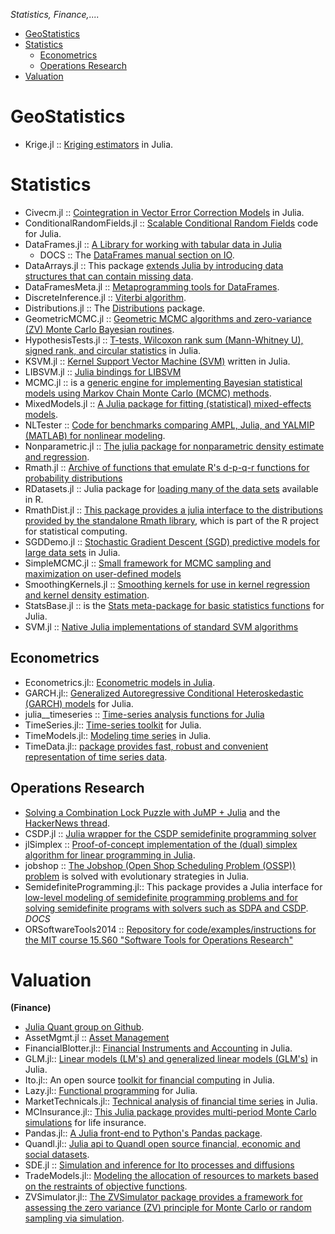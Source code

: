 *Statistics, Finance,....*

* [GeoStatistics](#geostatistics)
* [Statistics](#statistics)
    * [Econometrics](#econometrics) 
    * [Operations Research](#operations-research)
* [Valuation](#valuation)


# GeoStatistics 
* Krige.jl :: [Kriging estimators](https://github.com/njwilson23/Krige.jl) in Julia.


# Statistics
* Civecm.jl :: [Cointegration in Vector Error Correction Models](https://github.com/andreasnoackjensen/Civecm.jl) in Julia.
* ConditionalRandomFields.jl :: [Scalable Conditional Random Fields](https://github.com/jperla/ConditionalRandomFields.jl) code for Julia.
* DataFrames.jl :: [A Library for working with tabular data in Julia](https://github.com/juliastats/DataFrames.jl)
   * DOCS :: The [DataFrames manual section on IO](http://juliastats.github.io/DataFrames.jl/io.html).
* DataArrays.jl :: This package [extends Julia by introducing data structures that can contain missing data](https://github.com/JuliaStats/DataArrays.jl).
* DataFramesMeta.jl :: [Metaprogramming tools for DataFrames](https://github.com/JuliaStats/DataFramesMeta.jl).
* DiscreteInference.jl :: [Viterbi algorithm](https://github.com/lindahua/DiscreteInference.jl).
* Distributions.jl :: The [Distributions](http://juliastats.github.io/Distributions.jl/index.html) package.
* GeometricMCMC.jl :: [Geometric MCMC algorithms and zero-variance (ZV) Monte Carlo Bayesian routines](https://github.com/scidom/GeometricMCMC.jl).
* HypothesisTests.jl :: [T-tests, Wilcoxon rank sum (Mann-Whitney U), signed rank, and circular statistics](https://github.com/simonster/HypothesisTests.jl) in Julia.
* KSVM.jl :: [Kernel Support Vector Machine (SVM)](https://github.com/remusao/KSVM.jl) written in Julia.
* LIBSVM.jl :: [Julia bindings for LIBSVM](https://github.com/simonster/LIBSVM.jl)
* MCMC.jl :: is a [generic engine for implementing Bayesian statistical models using Markov Chain Monte Carlo (MCMC) methods](https://github.com/JuliaStats/MCMC.jl). 
* MixedModels.jl :: [A Julia package for fitting (statistical) mixed-effects models](https://github.com/dmbates/MixedModels.jl).
* NLTester :: [Code for benchmarks comparing AMPL, Julia, and YALMIP (MATLAB) for nonlinear modeling](https://github.com/IainNZ/NLTester).
* Nonparametric.jl :: [The julia package for nonparametric density estimate and regression](https://github.com/panlanfeng/Nonparametric.jl).
* Rmath.jl :: [Archive of functions that emulate R's d-p-q-r functions for probability distributions](https://github.com/dmbates/Rmath.jl)
* RDatasets.jl :: Julia package for [loading many of the data sets](https://github.com/johnmyleswhite/RDatasets.jl) available in R.
* RmathDist.jl :: [This package provides a julia interface to the distributions provided by the standalone Rmath library](https://github.com/JuliaStats/RmathDist.jl), which is part of the R project for statistical computing.
* SGDDemo.jl :: [Stochastic Gradient Descent (SGD) predictive models for large data sets](https://github.com/johnmyleswhite/SGDDemo.jl) in Julia.
* SimpleMCMC.jl :: [Small framework for MCMC sampling and maximization on user-defined models](https://github.com/fredo-dedup/SimpleMCMC.jl)
* SmoothingKernels.jl :: [Smoothing kernels for use in kernel regression and kernel density estimation](https://github.com/johnmyleswhite/SmoothingKernels.jl).
* StatsBase.jl :: is the [Stats meta-package for basic statistics functions](https://github.com/JuliaStats/StatsBase.jl) for Julia.
* SVM.jl :: [Native Julia implementations of standard SVM algorithms](https://github.com/JuliaStats/SVM.jl)


## Econometrics 
* Econometrics.jl:: [Econometric models in Julia](https://github.com/cgroll/Econometrics.jl).
* GARCH.jl:: [Generalized Autoregressive Conditional Heteroskedastic (GARCH) models](https://github.com/AndreyKolev/GARCH.jl) for Julia.
* julia__timeseries :: [Time-series analysis functions for Julia](https://github.com/ElOceanografo/julia_timeseries)
* TimeSeries.jl:: [Time-series toolkit](https://github.com/JuliaStats/TimeSeries.jl) for Julia.
* TimeModels.jl:: [Modeling time series](https://github.com/JuliaStats/TimeModels.jl) in Julia.
* TimeData.jl:: [package provides fast, robust and convenient representation of time series data](https://github.com/cgroll/TimeData.jl).


## Operations Research 
* [Solving a Combination Lock Puzzle with JuMP + Julia](http://iaindunning.com/2013/combination-locks.html) and the [HackerNews thread](https://news.ycombinator.com/item?id=6425160).
* CSDP.jl :: [Julia wrapper for the CSDP semidefinite programming solver](https://github.com/joehuchette/CSDP.jl)
* jlSimplex :: [Proof-of-concept implementation of the (dual) simplex algorithm for linear programming in Julia](https://github.com/mlubin/jlSimplex).
* jobshop :: [ The Jobshop (Open Shop Scheduling Problem (OSSP)) problem](https://github.com/stefan-k/jobshop) is solved with evolutionary strategies in Julia.
* SemidefiniteProgramming.jl:: This package provides a Julia interface for [low-level modeling of semidefinite programming problems and for solving semidefinite programs with solvers such as SDPA and CSDP](https://github.com/daviddelaat/SemidefiniteProgramming.jl).
*DOCS*
* ORSoftwareTools2014 :: [Repository for code/examples/instructions for the MIT course 15.S60 "Software Tools for Operations Research"](https://github.com/IainNZ/ORSoftwareTools2014)


# Valuation 
**(Finance)**
* [Julia Quant group on Github](https://github.com/JuliaQuant).
* AssetMgmt.jl :: [Asset Management](https://github.com/cgroll/AssetMgmt.jl)
* FinancialBlotter.jl:: [Financial Instruments and Accounting](https://github.com/JuliaQuant/FinancialBlotter.jl) in Julia.
* GLM.jl:: [Linear models (LM's) and generalized linear models (GLM's)](https://github.com/JuliaStats/GLM.jl) in Julia.
* Ito.jl:: An open source [toolkit for financial computing](https://github.com/aviks/Ito.jl) in Julia.
* Lazy.jl:: [Functional programming](https://github.com/one-more-minute/Lazy.jl) for Julia.
* MarketTechnicals.jl:: [Technical analysis of financial time series](https://github.com/JuliaQuant/MarketTechnicals.jl) in Julia.
* MCInsurance.jl:: [This Julia package provides multi-period Monte Carlo simulations](https://github.com/mkriele/MCInsurance.jl) for life insurance.
* Pandas.jl:: [A Julia front-end to Python's Pandas package](https://github.com/malmaud/Pandas.jl).
* Quandl.jl:: [Julia api to Quandl open source financial, economic and social datasets](https://github.com/milktrader/Quandl.jl).
* SDE.jl :: [Simulation and inference for Ito processes and diffusions](https://github.com/mschauer/SDE.jl)
* TradeModels.jl:: [Modeling the allocation of resources to markets based on the restraints of objective functions](https://github.com/JuliaQuant/TradeModels.jl).
* ZVSimulator.jl:: [The ZVSimulator package provides a framework for assessing the zero variance (ZV) principle for Monte Carlo or random sampling via simulation](https://github.com/scidom/ZVSimulator.jl).


